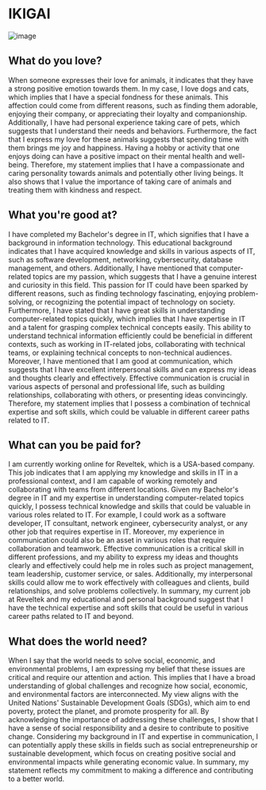 #                                                                     IKIGAI

![image](https://user-images.githubusercontent.com/126259467/224671142-219ee3d7-056e-4bcd-8f92-1d500b941ef4.png)

## What do you love?
When someone expresses their love for animals, it indicates that they have a strong positive emotion towards them. In my case, I love dogs and cats, which implies that I have a special fondness for these animals. This affection could come from different reasons, such as finding them adorable, enjoying their company, or appreciating their loyalty and companionship. Additionally, I have had personal experience taking care of pets, which suggests that I understand their needs and behaviors.
Furthermore, the fact that I express my love for these animals suggests that spending time with them brings me joy and happiness. Having a hobby or activity that one enjoys doing can have a positive impact on their mental health and well-being. Therefore, my statement implies that I have a compassionate and caring personality towards animals and potentially other living beings. It also shows that I value the importance of taking care of animals and treating them with kindness and respect.
## What you're good at?
I have completed my Bachelor's degree in IT, which signifies that I have a background in information technology. This educational background indicates that I have acquired knowledge and skills in various aspects of IT, such as software development, networking, cybersecurity, database management, and others. Additionally, I have mentioned that computer-related topics are my passion, which suggests that I have a genuine interest and curiosity in this field. This passion for IT could have been sparked by different reasons, such as finding technology fascinating, enjoying problem-solving, or recognizing the potential impact of technology on society.
Furthermore, I have stated that I have great skills in understanding computer-related topics quickly, which implies that I have expertise in IT and a talent for grasping complex technical concepts easily. This ability to understand technical information efficiently could be beneficial in different contexts, such as working in IT-related jobs, collaborating with technical teams, or explaining technical concepts to non-technical audiences. Moreover, I have mentioned that I am good at communication, which suggests that I have excellent interpersonal skills and can express my ideas and thoughts clearly and effectively. Effective communication is crucial in various aspects of personal and professional life, such as building relationships, collaborating with others, or presenting ideas convincingly. Therefore, my statement implies that I possess a combination of technical expertise and soft skills, which could be valuable in different career paths related to IT.
## What can you be paid for?
I am currently working online for Reveltek, which is a USA-based company. This job indicates that I am applying my knowledge and skills in IT in a professional context, and I am capable of working remotely and collaborating with teams from different locations. Given my Bachelor's degree in IT and my expertise in understanding computer-related topics quickly, I possess technical knowledge and skills that could be valuable in various roles related to IT. For example, I could work as a software developer, IT consultant, network engineer, cybersecurity analyst, or any other job that requires expertise in IT.
Moreover, my experience in communication could also be an asset in various roles that require collaboration and teamwork. Effective communication is a critical skill in different professions, and my ability to express my ideas and thoughts clearly and effectively could help me in roles such as project management, team leadership, customer service, or sales. Additionally, my interpersonal skills could allow me to work effectively with colleagues and clients, build relationships, and solve problems collectively. In summary, my current job at Reveltek and my educational and personal background suggest that I have the technical expertise and soft skills that could be useful in various career paths related to IT and beyond.
## What does the world need?
When I say that the world needs to solve social, economic, and environmental problems, I am expressing my belief that these issues are critical and require our attention and action. This implies that I have a broad understanding of global challenges and recognize how social, economic, and environmental factors are interconnected.
My view aligns with the United Nations' Sustainable Development Goals (SDGs), which aim to end poverty, protect the planet, and promote prosperity for all. By acknowledging the importance of addressing these challenges, I show that I have a sense of social responsibility and a desire to contribute to positive change. Considering my background in IT and expertise in communication, I can potentially apply these skills in fields such as social entrepreneurship or sustainable development, which focus on creating positive social and environmental impacts while generating economic value. In summary, my statement reflects my commitment to making a difference and contributing to a better world.
